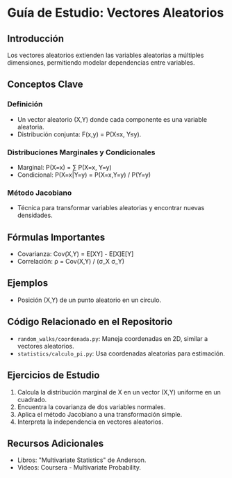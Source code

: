 # Guía de Estudio: Vectores Aleatorios

## Introducción
Los vectores aleatorios extienden las variables aleatorias a múltiples dimensiones, permitiendo modelar dependencias entre variables.

## Conceptos Clave

### Definición
- Un vector aleatorio (X,Y) donde cada componente es una variable aleatoria.
- Distribución conjunta: F(x,y) = P(X≤x, Y≤y).

### Distribuciones Marginales y Condicionales
- Marginal: P(X=x) = ∑ P(X=x, Y=y)
- Condicional: P(X=x|Y=y) = P(X=x,Y=y) / P(Y=y)

### Método Jacobiano
- Técnica para transformar variables aleatorias y encontrar nuevas densidades.

## Fórmulas Importantes
- Covarianza: Cov(X,Y) = E[XY] - E[X]E[Y]
- Correlación: ρ = Cov(X,Y) / (σ_X σ_Y)

## Ejemplos
- Posición (X,Y) de un punto aleatorio en un círculo.

## Código Relacionado en el Repositorio
- `random_walks/coordenada.py`: Maneja coordenadas en 2D, similar a vectores aleatorios.
- `statistics/calculo_pi.py`: Usa coordenadas aleatorias para estimación.

## Ejercicios de Estudio
1. Calcula la distribución marginal de X en un vector (X,Y) uniforme en un cuadrado.
2. Encuentra la covarianza de dos variables normales.
3. Aplica el método Jacobiano a una transformación simple.
4. Interpreta la independencia en vectores aleatorios.

## Recursos Adicionales
- Libros: "Multivariate Statistics" de Anderson.
- Videos: Coursera - Multivariate Probability.